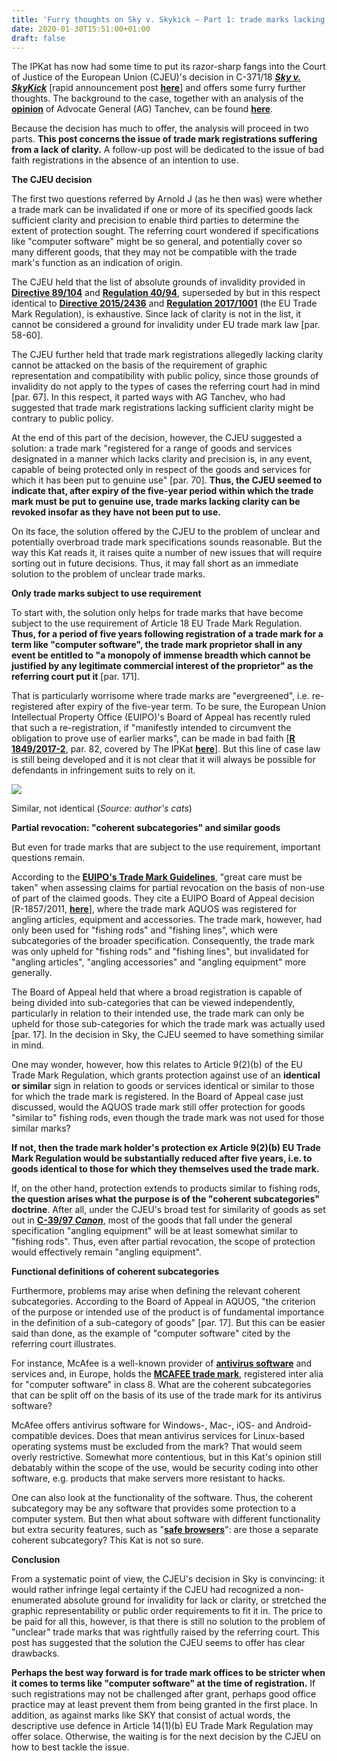 ```yaml
---
title: 'Furry thoughts on Sky v. Skykick – Part 1: trade marks lacking sufficient clarity and precision'
date: 2020-01-30T15:51:00+01:00
draft: false
---
```


The IPKat has now had some time to put its razor-sharp fangs into the Court of Justice of the European Union (CJEU)'s decision in C-371/18 [**_Sky v. SkyKick_**](http://curia.europa.eu/juris/document/document.jsf?text=&docid=222824&pageIndex=0&doclang=en&mode=req&dir=&occ=first&part=1&cid=3568128) \[rapid announcement post [**here**](http://ipkitten.blogspot.com/2020/01/breaking-cjeu-in-sky-v-skykick-rules.html)\] and offers some furry further thoughts. The background to the case, together with an analysis of the **[opinion](http://curia.europa.eu/juris/document/document.jsf?text=&docid=219223&pageIndex=0&doclang=en&mode=req&dir=&occ=first&part=1&cid=3569210)** of Advocate General (AG) Tanchev, can be found [**here**](http://ipkitten.blogspot.com/2019/10/breaking-g-tanchev-finds-lack-of.html). 

  
Because the decision has much to offer, the analysis will proceed in two parts. **This post concerns the issue of trade mark registrations suffering from a lack of clarity.** A follow-up post will be dedicated to the issue of bad faith registrations in the absence of an intention to use.  
  
**The CJEU decision**  
  
The first two questions referred by Arnold J (as he then was) were whether a trade mark can be invalidated if one or more of its specified goods lack sufficient clarity and precision to enable third parties to determine the extent of protection sought. The referring court wondered if specifications like "computer software" might be so general, and potentially cover so many different goods, that they may not be compatible with the trade mark's function as an indication of origin.  
  
The CJEU held that the list of absolute grounds of invalidity provided in [**Directive 89/104**](https://eur-lex.europa.eu/legal-content/EN/ALL/?uri=CELEX%3A31989L0104) and [**Regulation 40/94**](https://eur-lex.europa.eu/legal-content/EN/TXT/?uri=CELEX:31994R0040), superseded by but in this respect identical to [**Directive 2015/2436**](https://eur-lex.europa.eu/legal-content/en/TXT/?uri=CELEX:32015L2436) and [**Regulation 2017/1001**](https://eur-lex.europa.eu/legal-content/en/TXT/?uri=CELEX:32017R1001) (the EU Trade Mark Regulation), is exhaustive. Since lack of clarity is not in the list, it cannot be considered a ground for invalidity under EU trade mark law \[par. 58-60\].  
  
The CJEU further held that trade mark registrations allegedly lacking clarity cannot be attacked on the basis of the requirement of graphic representation and compatibility with public policy, since those grounds of invalidity do not apply to the types of cases the referring court had in mind \[par. 67\]. In this respect, it parted ways with AG Tanchev, who had suggested that trade mark registrations lacking sufficient clarity might be contrary to public policy.  
  
At the end of this part of the decision, however, the CJEU suggested a solution: a trade mark "registered for a range of goods and services designated in a manner which lacks clarity and precision is, in any event, capable of being protected only in respect of the goods and services for which it has been put to genuine use" \[par. 70\]. **Thus, the CJEU seemed to indicate that, after expiry of the five-year period within which the trade mark must be put to genuine use, trade marks lacking clarity can be revoked insofar as they have not been put to use.**  
  
On its face, the solution offered by the CJEU to the problem of unclear and potentially overbroad trade mark specifications sounds reasonable. But the way this Kat reads it, it raises quite a number of new issues that will require sorting out in future decisions. Thus, it may fall short as an immediate solution to the problem of unclear trade marks.  
  
**Only trade marks subject to use requirement**  
  
To start with, the solution only helps for trade marks that have become subject to the use requirement of Article 18 EU Trade Mark Regulation. **Thus, for a period of five years following registration of a trade mark for a term like "computer software", the trade mark proprietor shall in any event be entitled to "a monopoly of immense breadth which cannot be justified by any legitimate commercial interest of the proprietor" as the referring court put it** \[par. 171\].  
  
That is particularly worrisome where trade marks are "evergreened", i.e. re-registered after expiry of the five-year term. To be sure, the European Union Intellectual Property Office (EUIPO)'s Board of Appeal has recently ruled that such a re-registration, if "manifestly intended to circumvent the obligation to prove use of earlier marks", can be made in bad faith \[[**R 1849/2017-2**](https://euipo.europa.eu/copla/trademark/data/009071961/download/CLW/APL/2019/EN/20190722_R1849_2017-2.pdf?app=caselaw&casenum=R1849/2017-2&trTypeDoc=NA), par. 82, covered by The IPKat [**here**](http://ipkitten.blogspot.com/2019/08/board-of-euipo-says-re-filing-of.html)\]. But this line of case law is still being developed and it is not clear that it will always be possible for defendants in infringement suits to rely on it. 

  

[![](https://1.bp.blogspot.com/-LqZ8iP-_pxw/XjLsUsWuE4I/AAAAAAAAAGA/z47DXtGFyU0assqRn-NzkEmuFXZSokoEwCLcBGAsYHQ/s400/20191125_115255.jpg)](https://1.bp.blogspot.com/-LqZ8iP-_pxw/XjLsUsWuE4I/AAAAAAAAAGA/z47DXtGFyU0assqRn-NzkEmuFXZSokoEwCLcBGAsYHQ/s1600/20191125_115255.jpg)

Similar, not identical (_Source: author's cats_)

**Partial revocation: "coherent subcategories" and similar goods**  
  
But even for trade marks that are subject to the use requirement, important questions remain.  
  
According to the [**EUIPO's Trade Mark Guidelines**](https://euipo.europa.eu/tunnel-web/secure/webdav/guest/document_library/contentPdfs/law_and_practice/trade_marks_practice_manual/WP_2_2017/Part-D/02-part_d_cancellation_section_2_substantive_provisions/part_d%20cancellation_section_2_substantive_provisions_en.pdf), "great care must be taken" when assessing claims for partial revocation on the basis of non-use of part of the claimed goods. They cite a EUIPO Board of Appeal decision \[R-1857/2011, [**here**](https://euipo.europa.eu/eSearchCLW/#basic/*///number/1857%2F2011)\], where the trade mark AQUOS was registered for angling articles, equipment and accessories. The trade mark, however, had only been used for "fishing rods" and "fishing lines", which were subcategories of the broader specification. Consequently, the trade mark was only upheld for "fishing rods" and "fishing lines", but invalidated for "angling articles", "angling accessories" and "angling equipment" more generally.  
  
The Board of Appeal held that where a broad registration is capable of being divided into sub-categories that can be viewed independently, particularly in relation to their intended use, the trade mark can only be upheld for those sub-categories for which the trade mark was actually used \[par. 17\]. In the decision in Sky, the CJEU seemed to have something similar in mind.  
  
One may wonder, however, how this relates to Article 9(2)(b) of the EU Trade Mark Regulation, which grants protection against use of an **identical or similar** sign in relation to goods or services identical or similar to those for which the trade mark is registered. In the Board of Appeal case just discussed, would the AQUOS trade mark still offer protection for goods "similar to" fishing rods, even though the trade mark was not used for those similar marks?  
  
**If not, then the trade mark holder's protection ex Article 9(2)(b) EU Trade Mark Regulation would be substantially reduced after five years, i.e. to goods identical to those for which they themselves used the trade mark.**  
  
If, on the other hand, protection extends to products similar to fishing rods, **the question arises what the purpose is of the "coherent subcategories" doctrine**. After all, under the CJEU's broad test for similarity of goods as set out in [**C-39/97 _Canon_**](http://curia.europa.eu/juris/document/document.jsf?text=&docid=44123&pageIndex=0&doclang=EN&mode=lst&dir=&occ=first&part=1&cid=3590633), most of the goods that fall under the general specification "angling equipment" will be at least somewhat similar to "fishing rods". Thus, even after partial revocation, the scope of protection would effectively remain "angling equipment".  
  
**Functional definitions of coherent subcategories**  
  
Furthermore, problems may arise when defining the relevant coherent subcategories. According to the Board of Appeal in AQUOS, "the criterion of the purpose or intended use of the product is of fundamental importance in the definition of a sub-category of goods" \[par. 17\]. But this can be easier said than done, as the example of "computer software" cited by the referring court illustrates.  
  
For instance, McAfee is a well-known provider of [**antivirus software**](https://www.mcafee.com/nl-nl/index.html) and services and, in Europe, holds the [**MCAFEE trade mark**](https://euipo.europa.eu/eSearch/#details/trademarks/001207547), registered inter alia for "computer software" in class 8. What are the coherent subcategories that can be split off on the basis of its use of the trade mark for its antivirus software?  
  
McAfee offers antivirus software for Windows-, Mac-, iOS- and Android-compatible devices. Does that mean antivirus services for Linux-based operating systems must be excluded from the mark? That would seem overly restrictive. Somewhat more contentious, but in this Kat's opinion still debatably within the scope of the use, would be security coding into other software, e.g. products that make servers more resistant to hacks.  
  
One can also look at the functionality of the software. Thus, the coherent subcategory may be any software that provides some protection to a computer system. But then what about software with different functionality but extra security features, such as "[**safe browsers**](https://restoreprivacy.com/secure-browser/)": are those a separate coherent subcategory? This Kat is not so sure.  
  
**Conclusion**  
  
From a systematic point of view, the CJEU's decision in Sky is convincing: it would rather infringe legal certainty if the CJEU had recognized a non-enumerated absolute ground for invalidity for lack or clarity, or stretched the graphic representability or public order requirements to fit it in. The price to be paid for all this, however, is that there is still no solution to the problem of "unclear" trade marks that was rightfully raised by the referring court. This post has suggested that the solution the CJEU seems to offer has clear drawbacks.  
  
**Perhaps the best way forward is for trade mark offices to be stricter when it comes to terms like "computer software" at the time of registration.** If such registrations may not be challenged after grant, perhaps good office practice may at least prevent them from being granted in the first place. In addition, as against marks like SKY that consist of actual words, the descriptive use defence in Article 14(1)(b) EU Trade Mark Regulation may offer solace. Otherwise, the waiting is for the next decision by the CJEU on how to best tackle the issue.